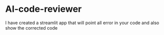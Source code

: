 # AI-code-reviewer
I have created a streamlit app that will point all error in your code and also show the corrected code
